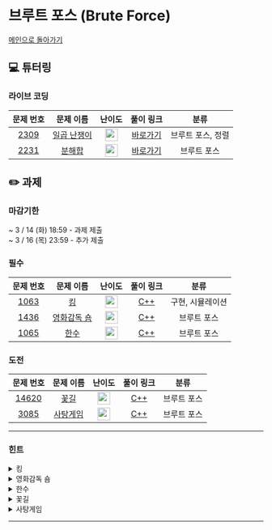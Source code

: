 # 브루트 포스 (Brute Force)

[메인으로 돌아가기](https://github.com/Altu-Bitu-Official/Altu-Bitu-4)

## 💻 튜터링

### 라이브 코딩

|                                문제 번호                                |                                   문제 이름                                    |                                      난이도                                       |  풀이 링크   |       분류        |
| :---------------------------------------------------------------------: | :----------------------------------------------------------------------------: | :-------------------------------------------------------------------------------: | :----------: | :---------------: |
| <a href="https://www.acmicpc.net/problem/2309" target="_blank">2309</a> | <a href="https://www.acmicpc.net/problem/2309" target="_blank">일곱 난쟁이</a> | <img height="25px" width="25px" src="https://static.solved.ac/tier_small/5.svg"/> | [바로가기](https://github.com/Altu-Bitu-Official/Altu-Bitu-4/blob/main/04_%EB%B8%8C%EB%A3%A8%ED%8A%B8%20%ED%8F%AC%EC%8A%A4/%EB%9D%BC%EC%9D%B4%EB%B8%8C%20%EC%BD%94%EB%94%A9/2309.cpp) | 브루트 포스, 정렬 |
| <a href="https://www.acmicpc.net/problem/2231" target="_blank">2231</a> |   <a href="https://www.acmicpc.net/problem/2231" target="_blank">분해합</a>    | <img height="25px" width="25px" src="https://static.solved.ac/tier_small/4.svg"/> | [바로가기](https://github.com/Altu-Bitu-Official/Altu-Bitu-4/blob/main/04_%EB%B8%8C%EB%A3%A8%ED%8A%B8%20%ED%8F%AC%EC%8A%A4/%EB%9D%BC%EC%9D%B4%EB%B8%8C%20%EC%BD%94%EB%94%A9/2231.cpp) |    브루트 포스    |

## ✏️ 과제

### 마감기한

~ 3 / 14 (화) 18:59 - 과제 제출 </br>
~ 3 / 16 (목) 23:59 - 추가 제출 </br>

### 필수

|                                문제 번호                                |                                   문제 이름                                    |                                      난이도                                       | 풀이 링크 |       분류       |
| :---------------------------------------------------------------------: | :----------------------------------------------------------------------------: | :-------------------------------------------------------------------------------: | :-------: | :--------------: |
| <a href="https://www.acmicpc.net/problem/1063" target="_blank">1063</a> |     <a href="https://www.acmicpc.net/problem/1063" target="_blank">킹</a>      | <img height="25px" width="25px" src="https://static.solved.ac/tier_small/8.svg"/> |  [C++]()  | 구현, 시뮬레이션 |
| <a href="https://www.acmicpc.net/problem/1436" target="_blank">1436</a> | <a href="https://www.acmicpc.net/problem/1436" target="_blank">영화감독 숌</a> | <img height="25px" width="25px" src="https://static.solved.ac/tier_small/6.svg"/> |  [C++]()  |   브루트 포스    |
| <a href="https://www.acmicpc.net/problem/1065" target="_blank">1065</a> |    <a href="https://www.acmicpc.net/problem/1065" target="_blank">한수</a>     | <img height="25px" width="25px" src="https://static.solved.ac/tier_small/7.svg"/> |  [C++]()  |   브루트 포스    |

### 도전

|                                 문제 번호                                 |                                  문제 이름                                  |                                      난이도                                       | 풀이 링크 |    분류     |
| :-----------------------------------------------------------------------: | :-------------------------------------------------------------------------: | :-------------------------------------------------------------------------------: | :-------: | :---------: |
| <a href="https://www.acmicpc.net/problem/14620" target="_blank">14620</a> |  <a href="https://www.acmicpc.net/problem/14620" target="_blank">꽃길</a>   | <img height="25px" width="25px" src="https://static.solved.ac/tier_small/9.svg"/> |  [C++]()  | 브루트 포스 |
|  <a href="https://www.acmicpc.net/problem/3085" target="_blank">3085</a>  | <a href="https://www.acmicpc.net/problem/3085" target="_blank">사탕게임</a> | <img height="25px" width="25px" src="https://static.solved.ac/tier_small/8.svg"/> |  [C++]()  | 브루트 포스 |

---

### 힌트

<details>
<summary>킹</summary>
<div markdown="1">
&nbsp;&nbsp;&nbsp;&nbsp;문자형 변수의 연산은 비교적 자유로워요! 또 킹과 돌의 움직임이 모두 판 안에서 이뤄질 때만 다음으로 움직일 수 있는 점을 신경써주세요!
</div>
</details>

<details>
<summary>영화감독 숌</summary>
<div markdown="1">
&nbsp;&nbsp;&nbsp;&nbsp;각 숫자마다 6이 세 개 이상 연속되는지 확인해보세요. 숫자가 어렵다면 문자열로 바꿔도 괜찮을 것 같네요!
</div>
</details>

<details>
<summary>한수</summary>
<div markdown="1">
&nbsp;&nbsp;&nbsp;&nbsp;각 숫자마다 자리 수들이 등차 수열인지 확인해보세요. 숫자가 어렵다면 문자열로 바꿔도 괜찮을 것 같네요!
</div>
</details>

<details>
<summary>꽃길</summary>
<div markdown="1">
&nbsp;&nbsp;&nbsp;&nbsp;그래프의 크기가 최대 10 x 10 이네요? 세개의 꽃을 심을 수 있는 모든 경우의 수를 탐색해보아도 괜찮겠어요. 꽃이 피는 자리가 그래프의 테두리에 있는 경우는 없네요.
씨앗을 다 심었다면 특정 위치에 씨앗을 심을 경우 5칸의 비용이 얼마인지를 알아야하고, 또 그렇게 씨앗을 심었을때 꽃잎이 죽지 않는지를 판단해야겠네요!

</div>
</details>

<details>
<summary>사탕게임</summary>
<div markdown="1">
&nbsp;&nbsp;&nbsp;&nbsp;범위가 크지 않으니 바꿀 수 있는 사탕을 하나하나 다 바꿔봐도 좋아요. 각 행과 열에서 먹을 수 있는 사탕의 수를 세는게 중요하겠네요.
</div>
</details>

---
